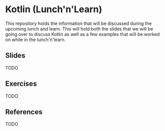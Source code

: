 Kotlin (Lunch'n'Learn)
==========================================

This repository holds the information that will be discussed during the upcoming
lunch and learn.  This will hold both the slides that we will be going over to
discuss Kotlin as well as a few examples that will be worked on while in the
lunch'n'learn.   

## Slides

TODO    

## Exercises

TODO    

## References

TODO    

